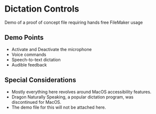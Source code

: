 # Dictation Controls
Demo of a proof of concept file requiring hands free FileMaker usage

## Demo Points
- Activate and Deactivate the microphone
- Voice commands
- Speech-to-text dictation
- Audible feedback

## Special Considerations
- Mostly everything here revolves around MacOS accessibility features. 
- Dragon Naturally Speaking, a popular dictation program, was discontinued for MacOS.
- The demo file for this will not be attached here.